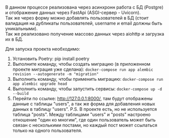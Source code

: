 В данном процессе реализована через асинхронн работа с БД (Postgre) и отображение данных через FastApi (ASGI-сервер - Uvicorn).
<br>Так же через форму можно добавлять пользователей в БД (стоит валидация на дубликаты пользователей, username и email должны быть уникальными).
<br>Так же реализовано получение массово данных через aiohttp и загрузка их в БД.

Для запуска проекта необходимо:

1. Установить Poetry: pip install poetry
3. Выполните команду, чтобы создать миграцию (в приложенном проекте миграция уже сделана): `docker-compose run app alembic revision --autogenerate -m "migration"`
4. Выполнить команду, чтобы применить миграцию: `docker-compose run app alembic upgrade head`
5. Выполнить команду, чтобы запустить сервисы: `docker-compose up -d --build`
6. Перейти по ссылке: http://127.0.0.1:8000/, там будут отображены данные с таблицы "users", а так же форма для добавления новых данных в таблицу "users".
P.S. В проекте есть, но не используется таблица "posts". Между таблицами "users" и "posts" настроено отношение "один ко многим", где один пользователь может быть связан с несколькими постами, но каждый пост может ссылаться только на одного пользователя.
